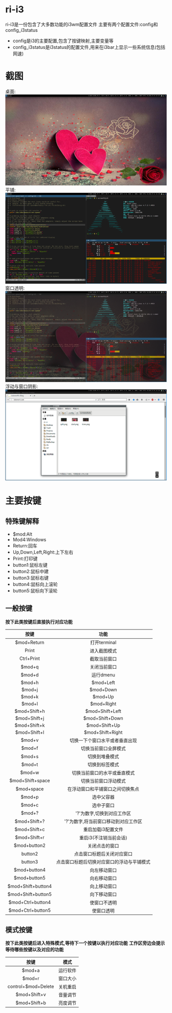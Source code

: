 # ri-i3
ri-i3是一份包含了大多数功能的i3wm配置文件
主要有两个配置文件:config和config_i3status
- config是i3的主要配置,包含了按键映射,主要变量等
- config_i3status是i3status的配置文件,用来在i3bar上显示一些系统信息(包括网速)

# 截图
桌面:
![start](/screenshots/start.png)
平铺:
![split-window](/screenshots/split-window.png)
窗口透明:
![transparent](/screenshots/transparent.png)
浮动与窗口阴影:
![float-shadow](/screenshots/float-shadow.png)

# 主要按键

## 特殊键解释
- $mod:Alt
- Mod4:Windows
- Return:回车
- Up,Down,Left,Right:上下左右
- Print:打印键
- button1:鼠标左键
- button2:鼠标中建
- button3:鼠标右键
- button4:鼠标向上滚轮
- button5:鼠标向下滚轮

## 一般按键
**按下此类按键后直接执行对应功能**

|按键                            |功能                                       |
|:----:                          |:----:                                     |
|$mod+Return                     |打开terminal                               |
|Print                           |进入截图模式                               |
|Ctrl+Print                      |截取当前窗口                               |
|$mod+q                          |关闭当前窗口                               |
|$mod+d                          |运行dmenu                                  |
|$mod+h | $mod+Left              |切换到左边的窗口                           |
|$mod+j | $mod+Down              |切换到下边的窗口                           |
|$mod+k | $mod+Up                |切换到上边的窗口                           |
|$mod+l | $mod+Right             |切换到右边的窗口                           |
|$mod+Shift+h | $mod+Shift+Left  |向左移动窗口                               |
|$mod+Shift+j | $mod+Shift+Down  |向下移动窗口                               |
|$mod+Shift+k | $mod+Shift+Up    |向上移动窗口                               |
|$mod+Shift+l | $mod+Shift+Right |向右移动窗口                               |
|$mod+v                          |切换一下个窗口水平或者垂直出现             |
|$mod+f                          |切换当前窗口全屏模式                       |
|$mod+s                          |切换到堆叠模式                             |
|$mod+t                          |切换到标签模式                             |
|$mod+w                          |切换当前窗口的水平或垂直模式               |
|$mod+Shift+space                |切换当前窗口浮动模式                       |
|$mod+space                      |在浮动窗口和平铺窗口之间切换焦点           |
|$mod+p                          |选中父容器                                 |
|$mod+c                          |选中子窗口                                 |
|$mod+?                          |'?'为数字,切换到对应工作区                 |
|$mod+Shift+?                    |'?'为数字,将当前窗口移动到对应工作区       |
|$mod+Shift+c                    |重启加载i3配置文件                         |
|$mod+Shift+r                    |重启i3(不注销当前会话)                     |
|$mod+button2                    |关闭点击的窗口                             |
|button2                         |点击窗口标题后关闭对应窗口                 |
|button3                         |点击窗口标题后切换对应窗口的浮动与平铺模式 |
|$mod+button4                    |向左移动窗口                               |
|$mod+button5                    |向右移动窗口                               |
|$mod+Shift+button4              |向上移动窗口                               |
|$mod+Shift+button5              |向下移动窗口                               |
|$mod+Ctrl+button4               |使窗口不透明                               |
|$mod+Ctrl+button5               |使窗口透明                                 |

## 模式按键
**按下此类按键后进入特殊模式,等待下一个按键以执行对应功能**
**工作区旁边会提示等待哪些按键以及对应的功能**

|按键                |模式     |
|:----:              |:----:    |
|$mod+a              |运行软件 |
|$mod+r              |窗口大小 |
|control+$mod+Delete |关机重启 |
|$mod+Shift+v        |音量调节 |
|$mod+Shift+b        |亮度调节 |

